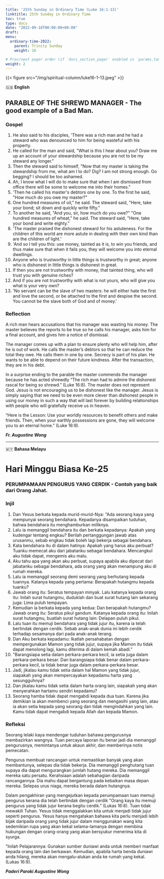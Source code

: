 ```yaml
---
title: '25th Sunday in Ordinary Time (Luke 16:1-13)'
linktitle: 25th Sunday in Ordinary Time
toc: true
type: docs
date: "2022-09-18T00:00:00+08:00"
draft:
menu:
  ordinary-time-2022:
    parent: Trinity Sunday
    weight: 16

# Prev/next pager order (if `docs_section_pager` enabled in `params.toml`)
weight: 2
---
```


{{< figure src="/img/spiritual-column/luke16-1-13.jpeg" >}}

:gb: __English__
## PARABLE OF THE SHREWD MANAGER - The good example of a Bad Man.

### Gospel
1. He also said to his disciples, 'There was a rich man and he had a steward who was denounced to him for being wasteful with his property.
2. He called for the man and said, "What is this I hear about you? Draw me up an account of your stewardship because you are not to be my steward any longer."
3. Then the steward said to himself, "Now that my master is taking the stewardship from me, what am I to do? Dig? I am not strong enough. Go begging? I should be too ashamed.
4. Ah, I know what I will do to make sure that when I am dismissed from office there will be some to welcome me into their homes."
5. 'Then he called his master's debtors one by one. To the first he said, "How much do you owe my master?"
6. One hundred measures of oil," he said. The steward said, "Here, take your bond; sit down and quickly write fifty."
7. To another he said, "And you, sir, how much do you owe?" "One hundred measures of wheat," he said. The steward said, "Here, take your bond and write eighty."
8. 'The master praised the dishonest steward for his astuteness. For the children of this world are more astute in dealing with their own kind than are the children of light.'
9. 'And so I tell you this: use money, tainted as it is, to win you friends, and thus make sure that when it fails you, they will welcome you into eternal dwellings.
10. Anyone who is trustworthy in little things is trustworthy in great; anyone who is dishonest in little things is dishonest in great.
11. If then you are not trustworthy with money, that tainted thing, who will trust you with genuine riches?
12. And if you are not trustworthy with what is not yours, who will give you what is your very own?
13. 'No servant can be the slave of two masters: he will either hate the first and love the second, or be attached to the first and despise the second. You cannot be the slave both of God and of money.'

### Reflection
A rich man hears accusations that his manager was wasting his money. The master believes the reports to be true so he calls his manager, asks him for a final account, and gives him a notice of dismissal.

The manager comes up with a plan to ensure plenty who will help him, after he is out of work. He calls the master’s debtors so that he can reduce the total they owe. He calls them in one by one. Secrecy is part of his plan. He wants to be able to depend on their future kindness. After the transaction, they are in his debt.

In a surprise ending to the parable the master commends the manager because he has acted shrewdly “The rich man had to admire the dishonest rascal for being so shrewd.” (Luke 16:8). The master does not represent God. Jesus is not encouraging us to be dishonest like the manager. Jesus is simply saying that we need to be even more clever than dishonest people in using our money in such a way that will last forever by building relationships with people who will gratefully receive us in heaven.

“Here is the Lesson: Use your worldly resources to benefit others and make friends. Then, when your earthly possessions are gone, they will welcome you to an eternal home.” (Luke 16:9).

___Fr. Augustine Wong___


---

:malaysia: __Bahasa Melayu__
# Hari Minggu Biasa Ke-25
### PERUMPAMAAN PENGURUS YANG CERDIK - Contoh yang baik dari Orang Jahat.

### Injil
1. Dan Yesus berkata kepada murid-murid-Nya: "Ada seorang kaya yang mempunyai seorang bendahara. Kepadanya disampaikan tuduhan, bahwa bendahara itu menghamburkan miliknya.  
2. Lalu ia memanggil bendahara itu dan berkata kepadanya: Apakah yang kudengar tentang engkau? Berilah pertanggungan jawab atas urusanmu, sebab engkau tidak boleh lagi bekerja sebagai bendahara.
3. Kata bendahara itu di dalam hatinya: Apakah yang harus aku perbuat? Tuanku memecat aku dari jabatanku sebagai bendahara. Mencangkul aku tidak dapat, mengemis aku malu.
4. Aku tahu apa yang akan aku perbuat, supaya apabila aku dipecat dari jabatanku sebagai bendahara, ada orang yang akan menampung aku di rumah mereka.
5. Lalu ia memanggil seorang demi seorang yang berhutang kepada tuannya. Katanya kepada yang pertama: Berapakah hutangmu kepada tuanku?
6. Jawab orang itu: Seratus tempayan minyak. Lalu katanya kepada orang itu: Inilah surat hutangmu, duduklah dan buat surat hutang lain sekarang juga: Lima puluh tempayan.
7. Kemudian ia berkata kepada yang kedua: Dan berapakah hutangmu? Jawab orang itu: Seratus pikul gandum. Katanya kepada orang itu: Inilah surat hutangmu, buatlah surat hutang lain: Delapan puluh pikul.
8. Lalu tuan itu memuji bendahara yang tidak jujur itu, karena ia telah bertindak dengan cerdik. Sebab anak-anak dunia ini lebih cerdik terhadap sesamanya dari pada anak-anak terang.
9. Dan Aku berkata kepadamu: Ikatlah persahabatan dengan mempergunakan Mamon yang tidak jujur, supaya jika Mamon itu tidak dapat menolong lagi, kamu diterima di dalam kemah abadi."
10. "Barangsiapa setia dalam perkara-perkara kecil, ia setia juga dalam perkara-perkara besar. Dan barangsiapa tidak benar dalam perkara-perkara kecil, ia tidak benar juga dalam perkara-perkara besar.
11. Jadi, jikalau kamu tidak setia dalam hal Mamon yang tidak jujur, siapakah yang akan mempercayakan kepadamu harta yang sesungguhnya?
12. Dan jikalau kamu tidak setia dalam harta orang lain, siapakah yang akan menyerahkan hartamu sendiri kepadamu?
13. Seorang hamba tidak dapat mengabdi kepada dua tuan. Karena jika demikian ia akan membenci yang seorang dan mengasihi yang lain, atau ia akan setia kepada yang seorang dan tidak mengindahkan yang lain. Kamu tidak dapat mengabdi kepada Allah dan kepada Mamon.

### Refleksi
Seorang lelaki kaya mendengar tuduhan bahawa pengurusnya membazirkan wangnya. Tuan percaya laporan itu benar jadi dia memanggil pengurusnya, memintanya untuk akaun akhir, dan memberinya notis pemecatan.

Pengurus membuat rancangan untuk memastikan banyak yang akan membantunya, selepas dia tidak bekerja. Dia memanggil penghutang tuan supaya dia dapat mengurangkan jumlah hutang mereka. Dia memanggil mereka satu persatu. Kerahsiaan adalah sebahagian daripada rancangannya. Dia mahu dapat bergantung pada kebaikan masa depan mereka. Selepas urus niaga, mereka berada dalam hutangnya.

Dalam pengakhiran yang mengejutkan kepada perumpamaan tuan memuji pengurus kerana dia telah bertindak dengan cerdik "Orang kaya itu memuji pengurus yang tidak jujur kerana begitu cerdik." (Lukas 16:8). Tuan tidak mewakili Tuhan. Yesus tidak menggalakkan kita untuk menjadi tidak jujur seperti pengurus. Yesus hanya mengatakan bahawa kita perlu menjadi lebih bijak daripada orang yang tidak jujur dalam menggunakan wang kita sedemikian rupa yang akan kekal selama-lamanya dengan membina hubungan dengan orang-orang yang akan bersyukur menerima kita di syurga.

"Inilah Pelajarannya: Gunakan sumber duniawi anda untuk memberi manfaat kepada orang lain dan berkawan. Kemudian, apabila harta benda duniawi anda hilang, mereka akan mengalu-alukan anda ke rumah yang kekal. (Lukas 16:9).

___Paderi Paroki Augustine Wong___
